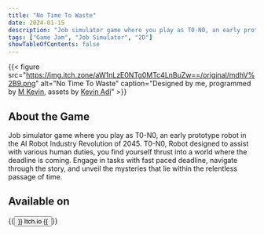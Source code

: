 ```yaml
---
title: "No Time To Waste"
date: 2024-01-15
description: "Job simulator game where you play as T0-N0, an early prototype robot in the AI Robot Industry Revolution of 2045"
tags: ["Game Jam", "Job Simulator", "2D"]
showTableOfContents: false
---
```


{{< figure 
src="https://img.itch.zone/aW1nLzE0NTg0MTc4LnBuZw==/original/mdhV%2B9.png" 
alt="No Time To Waste" 
caption="Designed by me, programmed by [M Kevin](https://www.linkedin.com/in/marcelino-kevin-nanda-candrabagaskara-98520729b/?originalSubdomain=id), assets by [Kevin Adi](https://www.instagram.com/missing_names)" >}}

## About the Game

Job simulator game where you play as T0-N0, an early prototype robot in the AI Robot Industry Revolution of 2045. T0-N0, Robot designed to assist with various human duties, you find yourself thrust into a world where the deadline is coming. Engage in tasks with fast paced deadline, navigate through the story, and unveil the mysteries that lie within the relentless passage of time.

## Available on

{{<button href="https://hanif012.itch.io/no-time-to-waste">}}
Itch.io
{{</button>}}
